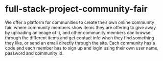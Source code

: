 # full-stack-project-community-fair
We offer a platform for communities to create their own online community fair, where community members show items
they are offering to give away by uploading an image of it, and other community members can browse through the different items and
get contact info when they find something they like, or send an email directly through the site.
Each community has a code and each member has to sign up and login using their own user name, password and community id.
